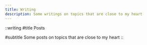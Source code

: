 ```yaml
---
title: Writing
description: Some writings on topics that are close to my heart
---
```


::writing
#title
Posts

#subtitle
Some posts on topics that are close to my heart
::
